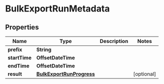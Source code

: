 

# BulkExportRunMetadata


## Properties

| Name | Type | Description | Notes |
|------------ | ------------- | ------------- | -------------|
|**prefix** | **String** |  |  |
|**startTime** | **OffsetDateTime** |  |  |
|**endTime** | **OffsetDateTime** |  |  |
|**result** | [**BulkExportRunProgress**](BulkExportRunProgress.md) |  |  [optional] |



